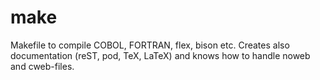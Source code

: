# make

Makefile to compile COBOL, FORTRAN, flex, bison etc.
Creates also documentation (reST, pod, TeX, LaTeX) and knows how to handle noweb and cweb-files.
